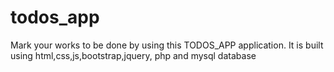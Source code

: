 # todos_app
Mark your works to be done by using this TODOS_APP   application.
It is built using html,css,js,bootstrap,jquery, php and mysql database
